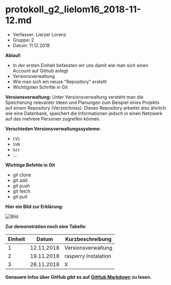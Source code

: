 # protokoll_g2_lielom16_2018-11-12.md

  * Verfasser:  Lierzer Lorenz
  * Gruppe:     2
  * Datum:      11.12.2018
  
  **Ablauf:**
  * In der ersten Einheit befassten wir uns damit wie man sich einen Account auf Github anlegt
  * Versionsverwaltung
  * Wie man sich ein neuse "Repository" erstellt
  * Wichtigsten Schritte in Git
  
  
  **Versionsverwaltung:**
  Unter Versionsverwaltung versteht man die Speicherung relevanter Ideen und Planungen zum Beispiel eines Projekts auf einem Repository       (Verzeichniss). Dieses Repository arbeitet also ähnlich wie eine Datenbank, speichert die Informationen jedoch in einen     Netzwerk auf das mehrere Personen zugreifen können.
  
   
          
  **Verschieden Versionsverwaltungssysteme:**
  * `CVS`
  * `SVN`
  * `Git`
  * ...
  
  
  **Wichtige Befehle in Git**
  * git clone
  * git add
  * git push
  * git fetch
  * git pull
  
  
  
  **Hier ein Bild zur Erklärung:**
  
  
  ![Bild](https://i.stack.imgur.com/MgaV9.png)
  
  
  


**Zur demonstration noch eine Tabelle:**
 
Einheit | Datum | Kurzbeschreibung
--------|-------|-----------------
1|12.11.2018|Versionsverwaltung
2|19.11.2018|rasperry Instalation
3|26.11.2018|X
  
  
**Genauere Infos über GitHub gibt es auf** [**GitHub Markdown**](https://guides.github.com/features/mastering-markdown/) **zu lesen.**
  
  
          
          
